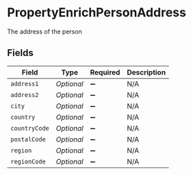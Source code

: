 # PropertyEnrichPersonAddress

The address of the person


## Fields

| Field              | Type               | Required           | Description        |
| ------------------ | ------------------ | ------------------ | ------------------ |
| `address1`         | *Optional<String>* | :heavy_minus_sign: | N/A                |
| `address2`         | *Optional<String>* | :heavy_minus_sign: | N/A                |
| `city`             | *Optional<String>* | :heavy_minus_sign: | N/A                |
| `country`          | *Optional<String>* | :heavy_minus_sign: | N/A                |
| `countryCode`      | *Optional<String>* | :heavy_minus_sign: | N/A                |
| `postalCode`       | *Optional<String>* | :heavy_minus_sign: | N/A                |
| `region`           | *Optional<String>* | :heavy_minus_sign: | N/A                |
| `regionCode`       | *Optional<String>* | :heavy_minus_sign: | N/A                |